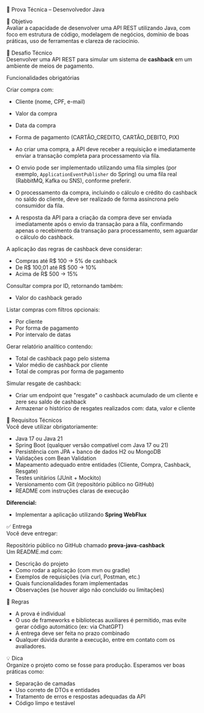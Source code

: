 🧪 Prova Técnica – Desenvolvedor Java

🎯 Objetivo  
Avaliar a capacidade de desenvolver uma API REST utilizando Java, com foco em estrutura de código, modelagem de negócios, domínio de boas práticas, uso de ferramentas e clareza de raciocínio.

💼 Desafio Técnico  
Desenvolver uma API REST para simular um sistema de **cashback** em um ambiente de meios de pagamento.

Funcionalidades obrigatórias  

Criar compra com:  
- Cliente (nome, CPF, e-mail)  
- Valor da compra  
- Data da compra  
- Forma de pagamento (CARTÃO_CREDITO, CARTÃO_DEBITO, PIX)

- Ao criar uma compra, a API deve receber a requisição e imediatamente enviar a transação completa para processamento via fila.  
- O envio pode ser implementado utilizando uma fila simples (por exemplo, `ApplicationEventPublisher` do Spring) ou uma fila real (RabbitMQ, Kafka ou SNS), conforme preferir.  
- O processamento da compra, incluindo o cálculo e crédito do cashback no saldo do cliente, deve ser realizado de forma assíncrona pelo consumidor da fila.  
- A resposta da API para a criação da compra deve ser enviada imediatamente após o envio da transação para a fila, confirmando apenas o recebimento da transação para processamento, sem aguardar o cálculo do cashback.  

A aplicação das regras de cashback deve considerar:  
- Compras até R$ 100 → 5% de cashback  
- De R$ 100,01 até R$ 500 → 10%  
- Acima de R$ 500 → 15%  

Consultar compra por ID, retornando também:  
- Valor do cashback gerado  

Listar compras com filtros opcionais:  
- Por cliente  
- Por forma de pagamento  
- Por intervalo de datas  

Gerar relatório analítico contendo:  
- Total de cashback pago pelo sistema  
- Valor médio de cashback por cliente  
- Total de compras por forma de pagamento  

Simular resgate de cashback:  
- Criar um endpoint que "resgate" o cashback acumulado de um cliente e zere seu saldo de cashback  
- Armazenar o histórico de resgates realizados com: data, valor e cliente  

🔧 Requisitos Técnicos  
Você deve utilizar obrigatoriamente:  

- Java 17 ou Java 21  
- Spring Boot (qualquer versão compatível com Java 17 ou 21)  
- Persistência com JPA + banco de dados H2 ou MongoDB  
- Validações com Bean Validation  
- Mapeamento adequado entre entidades (Cliente, Compra, Cashback, Resgate)  
- Testes unitários (JUnit + Mockito)  
- Versionamento com Git (repositório público no GitHub)  
- README com instruções claras de execução  

**Diferencial:**  
- Implementar a aplicação utilizando **Spring WebFlux**  

✅ Entrega  
Você deve entregar:  

Repositório público no GitHub chamado **prova-java-cashback**  
Um README.md com:  
- Descrição do projeto  
- Como rodar a aplicação (com mvn ou gradle)  
- Exemplos de requisições (via curl, Postman, etc.)  
- Quais funcionalidades foram implementadas  
- Observações (se houver algo não concluído ou limitações)  

🚫 Regras  
- A prova é individual  
- O uso de frameworks e bibliotecas auxiliares é permitido, mas evite gerar código automático (ex: via ChatGPT)  
- A entrega deve ser feita no prazo combinado  
- Qualquer dúvida durante a execução, entre em contato com os avaliadores.  

💡 Dica  
Organize o projeto como se fosse para produção. Esperamos ver boas práticas como:  

- Separação de camadas
- Uso correto de DTOs e entidades  
- Tratamento de erros e respostas adequadas da API  
- Código limpo e testável
